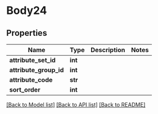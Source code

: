 # Body24

## Properties
Name | Type | Description | Notes
------------ | ------------- | ------------- | -------------
**attribute_set_id** | **int** |  | 
**attribute_group_id** | **int** |  | 
**attribute_code** | **str** |  | 
**sort_order** | **int** |  | 

[[Back to Model list]](../README.md#documentation-for-models) [[Back to API list]](../README.md#documentation-for-api-endpoints) [[Back to README]](../README.md)


